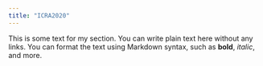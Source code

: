 ```yaml
---
title: "ICRA2020"
---
```

This is some text for my section. You can write plain text here without any links. You can format the text using Markdown syntax, such as **bold**, *italic*, and more.
